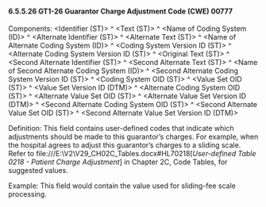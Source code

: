 #### 6.5.5.26 GT1-26 Guarantor Charge Adjustment Code (CWE) 00777

Components: &lt;Identifier (ST)> ^ &lt;Text (ST)> ^ &lt;Name of Coding System (ID)> ^ &lt;Alternate Identifier (ST)> ^ &lt;Alternate Text (ST)> ^ &lt;Name of Alternate Coding System (ID)> ^ &lt;Coding System Version ID (ST)> ^ &lt;Alternate Coding System Version ID (ST)> ^ &lt;Original Text (ST)> ^ &lt;Second Alternate Identifier (ST)> ^ &lt;Second Alternate Text (ST)> ^ &lt;Name of Second Alternate Coding System (ID)> ^ &lt;Second Alternate Coding System Version ID (ST)> ^ &lt;Coding System OID (ST)> ^ &lt;Value Set OID (ST)> ^ &lt;Value Set Version ID (DTM)> ^ &lt;Alternate Coding System OID (ST)> ^ &lt;Alternate Value Set OID (ST)> ^ &lt;Alternate Value Set Version ID (DTM)> ^ &lt;Second Alternate Coding System OID (ST)> ^ &lt;Second Alternate Value Set OID (ST)> ^ &lt;Second Alternate Value Set Version ID (DTM)>

Definition: This field contains user-defined codes that indicate which adjustments should be made to this guarantor’s charges. For example, when the hospital agrees to adjust this guarantor’s charges to a sliding scale. Refer to file:///E:\V2\V29_CH02C_Tables.docx#HL70218[_User-defined Table 0218 - Patient Charge Adjustment_] in Chapter 2C, Code Tables, for suggested values.

Example: This field would contain the value used for sliding-fee scale processing.
